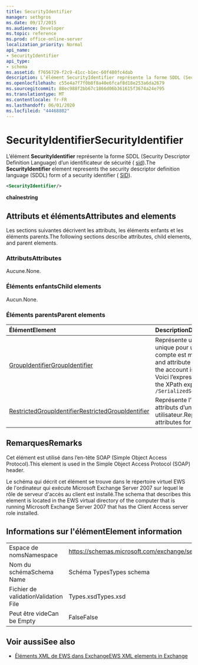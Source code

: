 ```yaml
---
title: SecurityIdentifier
manager: sethgros
ms.date: 09/17/2015
ms.audience: Developer
ms.topic: reference
ms.prod: office-online-server
localization_priority: Normal
api_name:
- SecurityIdentifier
api_type:
- schema
ms.assetid: f7656729-f2c9-41cc-b1ec-60f480fc4dab
description: L’élément SecurityIdentifier représente la forme SDDL (Security Descriptor Definition Language) d’un identificateur de sécurité (SID).
ms.openlocfilehash: c55e4a7f7f0b8f8a40e6fcaf8d18e253a6da2679
ms.sourcegitcommit: 88ec988f2bb67c1866d06b361615f3674a24e795
ms.translationtype: MT
ms.contentlocale: fr-FR
ms.lasthandoff: 06/01/2020
ms.locfileid: "44468802"
---
```

# <a name="securityidentifier"></a><span data-ttu-id="3e456-103">SecurityIdentifier</span><span class="sxs-lookup"><span data-stu-id="3e456-103">SecurityIdentifier</span></span>

<span data-ttu-id="3e456-104">L’élément **SecurityIdentifier** représente la forme SDDL (Security Descriptor Definition Language) d’un identificateur de sécurité ( [sid](sid.md)).</span><span class="sxs-lookup"><span data-stu-id="3e456-104">The **SecurityIdentifier** element represents the security descriptor definition language (SDDL) form of a security identifier ( [SID](sid.md)).</span></span>
  
```xml
<SecurityIdentifier/>
```

 <span data-ttu-id="3e456-105">**chaîne**</span><span class="sxs-lookup"><span data-stu-id="3e456-105">**string**</span></span>
## <a name="attributes-and-elements"></a><span data-ttu-id="3e456-106">Attributs et éléments</span><span class="sxs-lookup"><span data-stu-id="3e456-106">Attributes and elements</span></span>

<span data-ttu-id="3e456-107">Les sections suivantes décrivent les attributs, les éléments enfants et les éléments parents.</span><span class="sxs-lookup"><span data-stu-id="3e456-107">The following sections describe attributes, child elements, and parent elements.</span></span>
  
### <a name="attributes"></a><span data-ttu-id="3e456-108">Attributs</span><span class="sxs-lookup"><span data-stu-id="3e456-108">Attributes</span></span>

<span data-ttu-id="3e456-109">Aucune.</span><span class="sxs-lookup"><span data-stu-id="3e456-109">None.</span></span>
  
### <a name="child-elements"></a><span data-ttu-id="3e456-110">Éléments enfants</span><span class="sxs-lookup"><span data-stu-id="3e456-110">Child elements</span></span>

<span data-ttu-id="3e456-111">Aucun.</span><span class="sxs-lookup"><span data-stu-id="3e456-111">None.</span></span>
  
### <a name="parent-elements"></a><span data-ttu-id="3e456-112">Éléments parents</span><span class="sxs-lookup"><span data-stu-id="3e456-112">Parent elements</span></span>

|<span data-ttu-id="3e456-113">**Élément**</span><span class="sxs-lookup"><span data-stu-id="3e456-113">**Element**</span></span>|<span data-ttu-id="3e456-114">**Description**</span><span class="sxs-lookup"><span data-stu-id="3e456-114">**Description**</span></span>|
|:-----|:-----|
|[<span data-ttu-id="3e456-115">GroupIdentifier</span><span class="sxs-lookup"><span data-stu-id="3e456-115">GroupIdentifier</span></span>](groupidentifier.md) <br/> |<span data-ttu-id="3e456-116">Représente un identificateur et un attribut de sécurité unique pour un groupe d’objets Active Directory dont le compte est membre.</span><span class="sxs-lookup"><span data-stu-id="3e456-116">Represents a single security identifier and attribute for an Active Directory object group of which the account is a member.</span></span>  <br/> <span data-ttu-id="3e456-117">Voici l’expression XPath de cet élément :</span><span class="sxs-lookup"><span data-stu-id="3e456-117">The following is the XPath expression to this element:</span></span>  <br/>  `/SerializedSecurityContext/GroupSids/GroupIdentifier[i]` <br/> |
|[<span data-ttu-id="3e456-118">RestrictedGroupIdentifier</span><span class="sxs-lookup"><span data-stu-id="3e456-118">RestrictedGroupIdentifier</span></span>](restrictedgroupidentifier.md) <br/> |<span data-ttu-id="3e456-119">Représente l’identificateur de sécurité de groupe et les attributs d’un groupe restreint au sein d’un jeton utilisateur.</span><span class="sxs-lookup"><span data-stu-id="3e456-119">Represents the group security identifier and attributes for a restricted group within a user token.</span></span>  <br/> |
   
## <a name="remarks"></a><span data-ttu-id="3e456-120">Remarques</span><span class="sxs-lookup"><span data-stu-id="3e456-120">Remarks</span></span>

<span data-ttu-id="3e456-121">Cet élément est utilisé dans l’en-tête SOAP (Simple Object Access Protocol).</span><span class="sxs-lookup"><span data-stu-id="3e456-121">This element is used in the Simple Object Access Protocol (SOAP) header.</span></span>
  
<span data-ttu-id="3e456-122">Le schéma qui décrit cet élément se trouve dans le répertoire virtuel EWS de l'ordinateur qui exécute Microsoft Exchange Server 2007 sur lequel le rôle de serveur d'accès au client est installé.</span><span class="sxs-lookup"><span data-stu-id="3e456-122">The schema that describes this element is located in the EWS virtual directory of the computer that is running Microsoft Exchange Server 2007 that has the Client Access server role installed.</span></span>
  
## <a name="element-information"></a><span data-ttu-id="3e456-123">Informations sur l'élément</span><span class="sxs-lookup"><span data-stu-id="3e456-123">Element information</span></span>

|||
|:-----|:-----|
|<span data-ttu-id="3e456-124">Espace de noms</span><span class="sxs-lookup"><span data-stu-id="3e456-124">Namespace</span></span>  <br/> |https://schemas.microsoft.com/exchange/services/2006/types  <br/> |
|<span data-ttu-id="3e456-125">Nom du schéma</span><span class="sxs-lookup"><span data-stu-id="3e456-125">Schema Name</span></span>  <br/> |<span data-ttu-id="3e456-126">Schéma Types</span><span class="sxs-lookup"><span data-stu-id="3e456-126">Types schema</span></span>  <br/> |
|<span data-ttu-id="3e456-127">Fichier de validation</span><span class="sxs-lookup"><span data-stu-id="3e456-127">Validation File</span></span>  <br/> |<span data-ttu-id="3e456-128">Types.xsd</span><span class="sxs-lookup"><span data-stu-id="3e456-128">Types.xsd</span></span>  <br/> |
|<span data-ttu-id="3e456-129">Peut être vide</span><span class="sxs-lookup"><span data-stu-id="3e456-129">Can be Empty</span></span>  <br/> |<span data-ttu-id="3e456-130">False</span><span class="sxs-lookup"><span data-stu-id="3e456-130">False</span></span>  <br/> |
   
## <a name="see-also"></a><span data-ttu-id="3e456-131">Voir aussi</span><span class="sxs-lookup"><span data-stu-id="3e456-131">See also</span></span>



- [<span data-ttu-id="3e456-132">Éléments XML de EWS dans Exchange</span><span class="sxs-lookup"><span data-stu-id="3e456-132">EWS XML elements in Exchange</span></span>](ews-xml-elements-in-exchange.md)

